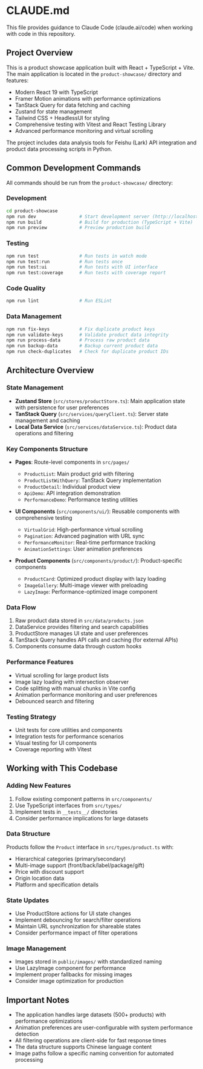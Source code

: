 # CLAUDE.md

This file provides guidance to Claude Code (claude.ai/code) when working with code in this repository.

## Project Overview

This is a product showcase application built with React + TypeScript + Vite. The main application is located in the `product-showcase/` directory and features:

- Modern React 19 with TypeScript
- Framer Motion animations with performance optimizations
- TanStack Query for data fetching and caching
- Zustand for state management
- Tailwind CSS + HeadlessUI for styling
- Comprehensive testing with Vitest and React Testing Library
- Advanced performance monitoring and virtual scrolling

The project includes data analysis tools for Feishu (Lark) API integration and product data processing scripts in Python.

## Common Development Commands

All commands should be run from the `product-showcase/` directory:

### Development
```bash
cd product-showcase
npm run dev                # Start development server (http://localhost:5173)
npm run build              # Build for production (TypeScript + Vite)
npm run preview            # Preview production build
```

### Testing
```bash
npm run test               # Run tests in watch mode
npm run test:run           # Run tests once
npm run test:ui            # Run tests with UI interface
npm run test:coverage      # Run tests with coverage report
```

### Code Quality
```bash
npm run lint               # Run ESLint
```

### Data Management
```bash
npm run fix-keys           # Fix duplicate product keys
npm run validate-keys      # Validate product data integrity
npm run process-data       # Process raw product data
npm run backup-data        # Backup current product data
npm run check-duplicates   # Check for duplicate product IDs
```

## Architecture Overview

### State Management
- **Zustand Store** (`src/stores/productStore.ts`): Main application state with persistence for user preferences
- **TanStack Query** (`src/services/queryClient.ts`): Server state management and caching
- **Local Data Service** (`src/services/dataService.ts`): Product data operations and filtering

### Key Components Structure
- **Pages**: Route-level components in `src/pages/`
  - `ProductList`: Main product grid with filtering
  - `ProductListWithQuery`: TanStack Query implementation
  - `ProductDetail`: Individual product view
  - `ApiDemo`: API integration demonstration
  - `PerformanceDemo`: Performance testing utilities

- **UI Components** (`src/components/ui/`): Reusable components with comprehensive testing
  - `VirtualGrid`: High-performance virtual scrolling
  - `Pagination`: Advanced pagination with URL sync
  - `PerformanceMonitor`: Real-time performance tracking
  - `AnimationSettings`: User animation preferences

- **Product Components** (`src/components/product/`): Product-specific components
  - `ProductCard`: Optimized product display with lazy loading
  - `ImageGallery`: Multi-image viewer with preloading
  - `LazyImage`: Performance-optimized image component

### Data Flow
1. Raw product data stored in `src/data/products.json`
2. DataService provides filtering and search capabilities
3. ProductStore manages UI state and user preferences
4. TanStack Query handles API calls and caching (for external APIs)
5. Components consume data through custom hooks

### Performance Features
- Virtual scrolling for large product lists
- Image lazy loading with intersection observer
- Code splitting with manual chunks in Vite config
- Animation performance monitoring and user preferences
- Debounced search and filtering

### Testing Strategy
- Unit tests for core utilities and components
- Integration tests for performance scenarios
- Visual testing for UI components
- Coverage reporting with Vitest

## Working with This Codebase

### Adding New Features
1. Follow existing component patterns in `src/components/`
2. Use TypeScript interfaces from `src/types/`
3. Implement tests in `__tests__/` directories
4. Consider performance implications for large datasets

### Data Structure
Products follow the `Product` interface in `src/types/product.ts` with:
- Hierarchical categories (primary/secondary)
- Multi-image support (front/back/label/package/gift)
- Price with discount support
- Origin location data
- Platform and specification details

### State Updates
- Use ProductStore actions for UI state changes
- Implement debouncing for search/filter operations
- Maintain URL synchronization for shareable states
- Consider performance impact of filter operations

### Image Management
- Images stored in `public/images/` with standardized naming
- Use LazyImage component for performance
- Implement proper fallbacks for missing images
- Consider image optimization for production

## Important Notes

- The application handles large datasets (500+ products) with performance optimizations
- Animation preferences are user-configurable with system performance detection
- All filtering operations are client-side for fast response times
- The data structure supports Chinese language content
- Image paths follow a specific naming convention for automated processing